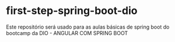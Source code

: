 # first-step-spring-boot-dio
Este repositório será usado para as aulas básicas de spring boot do bootcamp da DIO - ANGULAR COM SPRING BOOT
